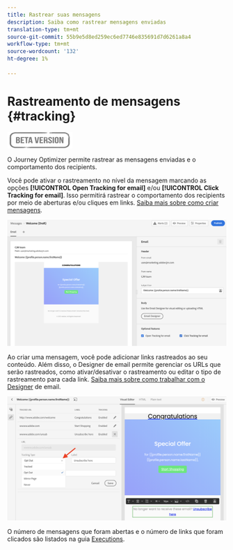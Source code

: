 ```yaml
---
title: Rastrear suas mensagens
description: Saiba como rastrear mensagens enviadas
translation-type: tm+mt
source-git-commit: 55b9e5d8ed259ec6ed7746e835691d7d6261a8a4
workflow-type: tm+mt
source-wordcount: '132'
ht-degree: 1%

---
```


# Rastreamento de mensagens {#tracking}

![](assets/do-not-localize/badge.png)

O Journey Optimizer permite rastrear as mensagens enviadas e o comportamento dos recipients.

Você pode ativar o rastreamento no nível da mensagem marcando as opções **[!UICONTROL Open Tracking for email]** e/ou **[!UICONTROL Click Tracking for email]**. Isso permitirá rastrear o comportamento dos recipients por meio de aberturas e/ou cliques em links. [Saiba mais sobre como criar mensagens](create-message.md).

![](assets/message-tracking.png)

Ao criar uma mensagem, você pode adicionar links rastreados ao seu conteúdo. Além disso, o Designer de email permite gerenciar os URLs que serão rastreados, como ativar/desativar o rastreamento ou editar o tipo de rastreamento para cada link. [Saiba mais sobre como trabalhar com o Designer](create-email-content.md) de email.

![](assets/message-tracked-links.png)

O número de mensagens que foram abertas e o número de links que foram clicados são listados na guia [Executions](message-monitoring.md).
